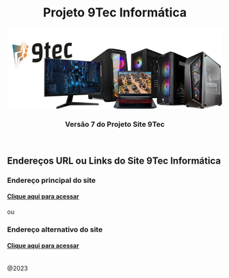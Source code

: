 <div align="center">
<h1>Projeto 9Tec Informática</h1>
<img src="img/banner.jpg" width="800px"/>
<h3>Versão 7 do Projeto Site 9Tec</h3>
</div>
<br/>

## Endereços URL ou Links do Site 9Tec Informática

<h3> Endereço principal do site </h3>
<h4><a href="https://projeto9tec.caiorodriguesportfolios.com.br/">Clique aqui para acessar</a></h4>

ou

<h3>Endereço alternativo do site </h3>
<h4><a href="http://projeto9tecinformatica.epizy.com/">Clique aqui para acessar</a></h4>


<br/>
@2023
